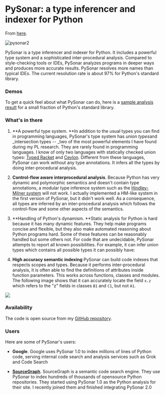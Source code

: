 # PySonar: a type inferencer and indexer for Python

From [here](https://yinwang0.substack.com/p/pysonar).

![](https://substackcdn.com/image/fetch/w_1456,c_limit,f_auto,q_auto:good,fl_lossy/https%3A%2F%2Fbucketeer-e05bbc84-baa3-437e-9518-adb32be77984.s3.amazonaws.com%2Fpublic%2Fimages%2F39ac9350-362b-4419-ad84-33e4adfe1798_500x384.gif "pysonar2")

PySonar is a type inferencer and indexer for Python. It includes a powerful type system and a sophisticated inter-procedural analysis. Compared to style-checking tools or IDEs, PySonar analyzes programs in deeper ways and produces more accurate results. PySonar resolves more names than typical IDEs. The current resolution rate is about 97% for Python's standard library.

### Demos

<span>To get a quick feel about what PySonar can do, here is a </span>[sample analysis result](http://www.yinwang.org/resources/demos/pysonar2/email/header.py.html)<span> for a small fraction of Python's standard library.</span>

### What's in there

1.  **A powerful type system. **<span>In addition to the usual types you can find in programming languages, PySonar's type system has </span>_union types_<span>and</span> _intersection types -- _<span>two of the most powerful elements I have found during my PL research. They are rarely found in programming languages. I know of only two languages with statically checked union types:</span> [Typed Racket](http://docs.racket-lang.org/ts-guide/beginning.html#%28part._.Datatypes_and_.Unions%29)<span> and </span>[Ceylon](http://ceylon-lang.org/documentation/1.0/tour/types)<span>. Different from these languages, PySonar can work without any type annotations. It infers all the types by doing inter-procedural analysis.</span>

2.  **Control-flow aware interprocedural analysis**<span>. Because Python has very dynamic and polymorphic semantics and doesn't contain type annotations, a modular type inference system such as the</span> [Hindley-Milner system](http://en.wikipedia.org/wiki/Hindley%E2%80%93Milner_type_system) <span>will not work. I actually implemented a HM-like system in the first version of PySonar, but it didn't work well. As a consequence, all types are inferred by an inter-procedural analysis which follows the control-flow and some other aspects of the semantics.</span>

3.  **Handling of Python's dynamism. **<span>Static analysis for Python is hard because it has many dynamic features. They help make programs concise and flexible, but they also make automated reasoning about Python programs hard. Some of these features can be reasonably handled but some others not. For code that are undecidable, PySonar attempts to report all known possibilities. For example, it can infer union types which contains all possible types it can possibly have:</span>

4.  **High accuracy semantic indexing** <span>PySonar can build code indexes that respects scopes and types. Because it performs inter-procedural analysis, it is often able to find the definitions of attributes inside function parameters. This works across functions, classes and modules. The following image shows that it can accurately locate the field</span> `x.z` <span>which refers to the "z" fields in classes</span> `B1` <span>and</span> `C1`<span>, but not</span> `A1`<span>.</span>

![](https://substackcdn.com/image/fetch/w_1456,c_limit,f_auto,q_auto:good,fl_progressive:steep/https%3A%2F%2Fbucketeer-e05bbc84-baa3-437e-9518-adb32be77984.s3.amazonaws.com%2Fpublic%2Fimages%2F2eb28281-71c7-47c9-879f-1e6e6a9f52dc_654x367.png)

### Availability

<span>The code is open source from my</span> [GitHub repository](https://github.com/yinwang0)<span>.</span>

### Users

Here are some of PySonar's users:

*   **Google**<span>. Google uses PySonar 1.0 to index millions of lines of Python code, serving internal code search and analysis services such as Grok and Code Search</span>

*   **[SourceGraph](http://www.sourcegraph.com)**<span>. SourceGraph is a semantic code search engine. They use PySonar to index hundreds of thousands of opensource Python repositories. They started using PySonar 1.0 as the Python analysis for their site. I recently joined them and finished integrating PySonar 2.0</span>
